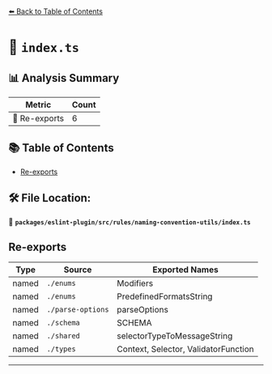 [⬅️ Back to Table of Contents](../../../../../index.md)

# 📄 `index.ts`

## 📊 Analysis Summary

| Metric | Count |
|--------|-------|
| 🔄 Re-exports | 6 |

## 📚 Table of Contents

- [Re-exports](#re-exports)

## 🛠️ File Location:
📂 **`packages/eslint-plugin/src/rules/naming-convention-utils/index.ts`**

## Re-exports

| Type | Source | Exported Names |
|------|--------|----------------|
| named | `./enums` | Modifiers |
| named | `./enums` | PredefinedFormatsString |
| named | `./parse-options` | parseOptions |
| named | `./schema` | SCHEMA |
| named | `./shared` | selectorTypeToMessageString |
| named | `./types` | Context, Selector, ValidatorFunction |


---